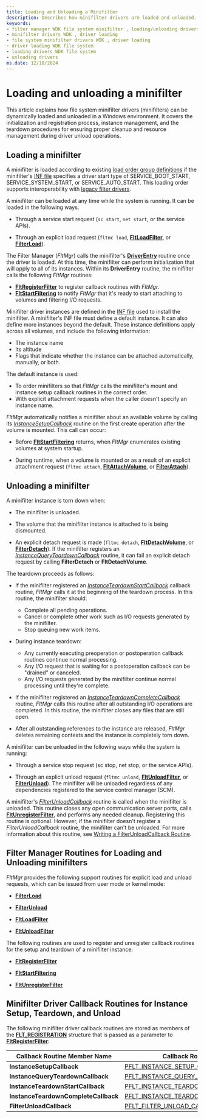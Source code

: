```yaml
---
title: Loading and Unloading a Minifilter
description: Describes how minifilter drivers are loaded and unloaded.
keywords:
- filter manager WDK file system minifilter , loading/unloading drivers
- minifilter drivers WDK , driver loading
- file system minifilter drivers WDK , driver loading
- driver loading WDK file system
- loading drivers WDK file system
- unloading drivers
ms.date: 12/18/2024
---
```


# Loading and unloading a minifilter

This article explains how file system minifilter drivers (minifilters) can be dynamically loaded and unloaded in a Windows environment. It covers the initialization and registration process, instance management, and the teardown procedures for ensuring proper cleanup and resource management during driver unload operations.

## Loading a minifilter

A minifilter is loaded according to existing [load order group definitions](load-order-groups-and-altitudes-for-minifilter-drivers.md) if the minifilter's [INF file](creating-an-inf-file-for-a-minifilter-driver.md) specifies a driver start type of SERVICE_BOOT_START, SERVICE_SYSTEM_START, or SERVICE_AUTO_START. This loading order supports interoperability with [legacy filter drivers](/previous-versions/windows/drivers/ifs/about-file-system-legacy-filter-drivers).

A minifilter can be loaded at any time while the system is running. It can be loaded in the following ways.

* Through a service start request (```sc start```, ```net start```, or the service APIs).

* Through an explicit load request (```fltmc load```, [**FltLoadFilter**](/windows-hardware/drivers/ddi/fltkernel/nf-fltkernel-fltloadfilter), or [**FilterLoad**](/windows/win32/api/fltuser/nf-fltuser-filterload)).

The Filter Manager (*FltMgr*) calls the minifilter's [**DriverEntry**](writing-a-driverentry-routine-for-a-minifilter-driver.md) routine once the driver is loaded. At this time, the minifilter can perform initialization that will apply to all of its instances. Within its **DriverEntry** routine, the minifilter calls the following *FltMgr* routines:

* [**FltRegisterFilter**](/windows-hardware/drivers/ddi/fltkernel/nf-fltkernel-fltregisterfilter) to register callback routines with *FltMgr*.
* [**FltStartFiltering**](/windows-hardware/drivers/ddi/fltkernel/nf-fltkernel-fltstartfiltering) to notify *FltMgr* that it's ready to start attaching to volumes and filtering I/O requests.

Minifilter driver instances are defined in the [INF file](creating-an-inf-file-for-a-minifilter-driver.md) used to install the minifilter. A minifilter's INF file must define a default instance. It can also define more instances beyond the default. These instance definitions apply across all volumes, and include the following information:

* The instance name
* Its altitude
* Flags that indicate whether the instance can be attached automatically, manually, or both.

The default instance is used:

* To order minifilters so that *FltMgr* calls the minifilter's mount and instance setup callback routines in the correct order.
* With explicit attachment requests when the caller doesn't specify an instance name.

*FltMgr* automatically notifies a minifilter about an available volume by calling its [*InstanceSetupCallback*](/windows-hardware/drivers/ddi/fltkernel/nc-fltkernel-pflt_instance_setup_callback) routine on the first create operation after the volume is mounted. This call can occur:

* Before [**FltStartFiltering**](/windows-hardware/drivers/ddi/fltkernel/nf-fltkernel-fltstartfiltering) returns, when *FltMgr* enumerates existing volumes at system startup.

* During runtime, when a volume is mounted or as a result of an explicit attachment request (```fltmc attach```, [**FltAttachVolume**](/windows-hardware/drivers/ddi/fltkernel/nf-fltkernel-fltattachvolume), or [**FilterAttach**](/windows/win32/api/fltuser/nf-fltuser-filterattach)).

## Unloading a minifilter

A minifilter instance is torn down when:

* The minifilter is unloaded.

* The volume that the minifilter instance is attached to is being dismounted.

* An explicit detach request is made (```fltmc detach```, [**FltDetachVolume**](/windows-hardware/drivers/ddi/fltkernel/nf-fltkernel-fltdetachvolume), or [**FilterDetach**](/windows/win32/api/fltuser/nf-fltuser-filterdetach)). If the minifilter registers an [*InstanceQueryTeardownCallback*](/windows-hardware/drivers/ddi/fltkernel/nc-fltkernel-pflt_instance_query_teardown_callback) routine, it can fail an explicit detach request by calling **FilterDetach** or **FltDetachVolume**.

The teardown proceeds as follows:

* If the minifilter registered an [*InstanceTeardownStartCallback*](/windows-hardware/drivers/ddi/fltkernel/nc-fltkernel-pflt_instance_teardown_callback) callback routine, *FltMgr* calls it at the beginning of the teardown process. In this routine, the minifilter should:

  * Complete all pending operations.
  * Cancel or complete other work such as I/O requests generated by the minifilter.
  * Stop queuing new work items.

* During instance teardown:

  * Any currently executing preoperation or postoperation callback routines continue normal processing.
  * Any I/O request that is waiting for a postoperation callback can be "drained" or canceled.
  * Any I/O requests generated by the minifilter continue normal processing until they're complete.

* If the minifilter registered an [*InstanceTeardownCompleteCallback*](/windows-hardware/drivers/ddi/fltkernel/nc-fltkernel-pflt_instance_teardown_callback) routine, *FltMgr* calls this routine after all outstanding I/O operations are completed. In this routine, the minifilter closes any files that are still open.

* After all outstanding references to the instance are released, *FltMgr* deletes remaining contexts and the instance is completely torn down.

A minifilter can be unloaded in the following ways while the system is running:

* Through a service stop request (sc stop, net stop, or the service APIs).

* Through an explicit unload request (```fltmc unload```, [**FltUnloadFilter**](/windows-hardware/drivers/ddi/fltkernel/nf-fltkernel-fltunloadfilter), or [**FilterUnload**](/windows/win32/api/fltuser/nf-fltuser-filterunload)). The minifilter will be unloaded regardless of any dependencies registered to the service control manager (SCM).

A minifilter's [*FilterUnloadCallback*](/windows-hardware/drivers/ddi/fltkernel/nc-fltkernel-pflt_filter_unload_callback) routine is called when the minifilter is unloaded. This routine closes any open communication server ports, calls [**FltUnregisterFilter**](/windows-hardware/drivers/ddi/fltkernel/nf-fltkernel-fltunregisterfilter), and performs any needed cleanup. Registering this routine is optional. However, if the minifilter doesn't register a *FilterUnloadCallback* routine, the minifilter can't be unloaded. For more information about this routine, see [Writing a FilterUnloadCallback Routine](writing-a-filterunloadcallback-routine.md).

## Filter Manager Routines for Loading and Unloading minifilters

*FltMgr* provides the following support routines for explicit load and unload requests, which can be issued from user mode or kernel mode:

* [**FilterLoad**](/windows/win32/api/fltuser/nf-fltuser-filterload)

* [**FilterUnload**](/windows/win32/api/fltuser/nf-fltuser-filterunload)

* [**FltLoadFilter**](/windows-hardware/drivers/ddi/fltkernel/nf-fltkernel-fltloadfilter)

* [**FltUnloadFilter**](/windows-hardware/drivers/ddi/fltkernel/nf-fltkernel-fltunloadfilter)

The following routines are used to register and unregister callback routines for the setup and teardown of a minifilter instance:

* [**FltRegisterFilter**](/windows-hardware/drivers/ddi/fltkernel/nf-fltkernel-fltregisterfilter)

* [**FltStartFiltering**](/windows-hardware/drivers/ddi/fltkernel/nf-fltkernel-fltstartfiltering)

* [**FltUnregisterFilter**](/windows-hardware/drivers/ddi/fltkernel/nf-fltkernel-fltunregisterfilter)

## Minifilter Driver Callback Routines for Instance Setup, Teardown, and Unload

The following minifilter driver callback routines are stored as members of the [**FLT_REGISTRATION**](/windows-hardware/drivers/ddi/fltkernel/ns-fltkernel-_flt_registration) structure that is passed as a parameter to [**FltRegisterFilter**](/windows-hardware/drivers/ddi/fltkernel/nf-fltkernel-fltregisterfilter):

| Callback Routine Member Name | Callback Routine Type |
| --------------------- | --------------------- |
| **InstanceSetupCallback** | [PFLT_INSTANCE_SETUP_CALLBACK](/windows-hardware/drivers/ddi/fltkernel/nc-fltkernel-pflt_instance_setup_callback) |
| **InstanceQueryTeardownCallback** | [PFLT_INSTANCE_QUERY_TEARDOWN_CALLBACK](/windows-hardware/drivers/ddi/fltkernel/nc-fltkernel-pflt_instance_query_teardown_callback) |
| **InstanceTeardownStartCallback** | [PFLT_INSTANCE_TEARDOWN_CALLBACK](/windows-hardware/drivers/ddi/fltkernel/nc-fltkernel-pflt_instance_teardown_callback) |
| **InstanceTeardownCompleteCallback** | [PFLT_INSTANCE_TEARDOWN_CALLBACK](/windows-hardware/drivers/ddi/fltkernel/nc-fltkernel-pflt_instance_teardown_callback) |
| **FilterUnloadCallback** | [PFLT_FILTER_UNLOAD_CALLBACK](/windows-hardware/drivers/ddi/fltkernel/nc-fltkernel-pflt_filter_unload_callback)

